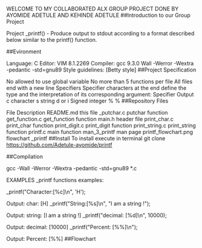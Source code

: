 WELCOME TO MY COLLABORATED ALX GROUP PROJECT DONE BY AYOMIDE ADETULE AND KEHINDE ADETULE
##Introduction to our Group Project

Project _printf() - Produce output to stdout according to a format described below similar to the printf() function.

##Evironment

Language: C
Editor: VIM 8.1.2269
Compiler: gcc 9.3.0
Wall -Werror -Wextra -pedantic -std=gnu89
Style guidelines: [Betty style]
##Project Specification

No allowed to use global variable
No more than 5 functions per file
All files end with a new line
Specifiers
Specifier characters at the end define the type and the interpretation of its corresponding argument:
Specifier	Output
c	character
s	string
d or i	Signed integer
%	%
##Repository Files

File	Description
README.md	this file
_putchar.c	putchar function
get_function.c	get_function function
main.h	header file
print_char.c	print_char function
print_digit.c	print_digit function
print_string.c	print_string function
printf.c	main function
man_3_printf	man page
printf_flowchart.png	flowchart _printf
##Install To install execute in terminal git clone https://github.com/Adetule-ayomide/printf

##Compilation

gcc -Wall -Werror -Wextra -pedantic -std=gnu89 *.c

EXAMPLES
_printf functions examples:

_printf("Character:[%c]\n", 'H');

Output: char: [H]
_printf("String:[%s]\n", "I am a string !");

Output: string: [I am a string !]
_printf("decimal: [%d]\n", 10000);

Output: decimal: [10000]
_printf("Percent: [%%]\n");

Output: Percent: [%%]
##Flowchart
